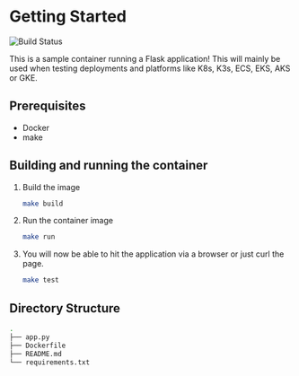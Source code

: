 <!-- GETTING STARTED -->
# Getting Started

![Build Status](https://github.com/logan-bobo/flask_app_container/actions/workflows/docker-image.yml/badge.svg)

This is a sample container running a Flask application! This will mainly be used when testing deployments and platforms like K8s, K3s, ECS, EKS, AKS or GKE.

## Prerequisites

* Docker
* make

## Building and running the container

1. Build the image

   ```sh
   make build
   ```

2. Run the container image

   ```sh
   make run
   ```

3. You will now be able to hit the application via a browser or just curl the page.

   ```sh
   make test
   ```
  
## Directory Structure

   ```sh
   .
   ├── app.py
   ├── Dockerfile
   ├── README.md
   └── requirements.txt
   ```
